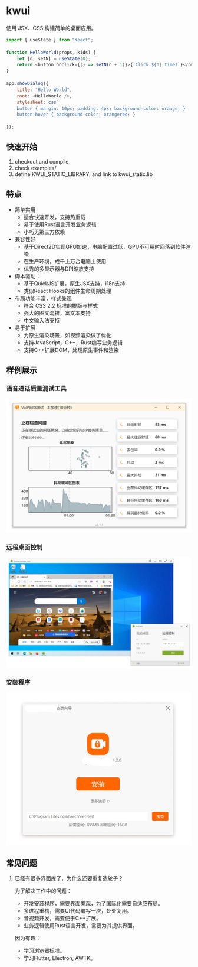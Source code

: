 # kwui

使用 JSX、CSS 构建简单的桌面应用。

```javascript
import { useState } from "Keact";

function HelloWorld(props, kids) {
    let [n, setN] = useState(0);
    return <button onclick={() => setN(n + 1)}>{`Click ${n} times`}</button>;
}

app.showDialog({
    title: "Hello World",
	root: <HelloWorld />,
	stylesheet: css`
	button { margin: 10px; padding: 4px; background-color: orange; }
	button:hover { background-color: orangered; }
    `
});
```

## 快速开始

1. checkout and compile
2. check examples/
3. define KWUI_STATIC_LIBRARY, and link to kwui_static.lib

## 特点

- 简单实用
  - 适合快速开发，支持热重载
  - 易于使用Rust语言开发业务逻辑
  - 小巧无第三方依赖
- 兼容性好
  - 基于Direct2D实现GPU加速，电脑配置过低、GPU不可用时回落到软件渲染
  - 在生产环境，成千上万台电脑上使用
  - 优秀的多显示器与DPI缩放支持
- 脚本驱动：
  - 基于QuickJS扩展，原生JSX支持，i18n支持
  - 类似React Hooks的组件生命周期处理
- 布局功能丰富，样式美观
  - 符合 CSS 2.2 标准的排版与样式
  - 强大的图文混排，富文本支持
  - 中文输入法支持
- 易于扩展
  - 为原生渲染场景，如视频渲染做了优化
  - 支持JavaScript，C++，Rust编写业务逻辑
  - 支持C++扩展DOM，处理原生事件和渲染

## 样例展示

### 语音通话质量测试工具
![image](docs/VoIPTool.png)

### 远程桌面控制
![image](docs/KuDesk.png)

### 安装程序
![image](docs/installer.png)

## 常见问题

1. 已经有很多界面库了，为什么还要重复造轮子？
   
    为了解决工作中的问题：
    - 开发安装程序，需要界面美观，为了国际化需要自适应布局。
    - 多进程重构，需要UI代码编写一次，处处复用。
    - 音视频开发，需要便于C++扩展。
    - 业务逻辑使用Rust语言开发，需要为其提供界面。

    因为有趣：
    - 学习浏览器标准。
    - 学习Flutter, Electron, AWTK。
